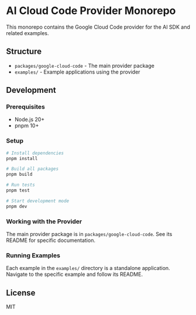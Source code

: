 # AI Cloud Code Provider Monorepo

This monorepo contains the Google Cloud Code provider for the AI SDK and related examples.

## Structure

- `packages/google-cloud-code` - The main provider package
- `examples/` - Example applications using the provider

## Development

### Prerequisites

- Node.js 20+
- pnpm 10+

### Setup

```bash
# Install dependencies
pnpm install

# Build all packages
pnpm build

# Run tests
pnpm test

# Start development mode
pnpm dev
```

### Working with the Provider

The main provider package is in `packages/google-cloud-code`. See its README for specific documentation.

### Running Examples

Each example in the `examples/` directory is a standalone application. Navigate to the specific example and follow its README.

## License

MIT